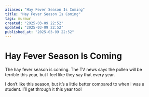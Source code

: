 ```yaml
---
aliases: "Hay Fever Season Is Coming"
title: "Hay Fever Season Is Coming"
tags: murmur
created: "2025-03-09 22:52"
updated: "2025-03-09 22:52"
published_at: "2025-03-09 22:52"
---
```

# Hay Fever Season Is Coming

The hay fever season is coming. The TV news says the pollen will be terrible this year, but I feel like they say that every year.

I don’t like this season, but it’s a little better compared to when I was a student. I’ll get through it this year too!